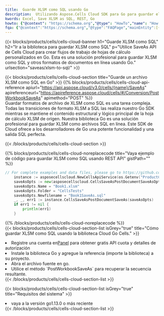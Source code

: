 ```yaml
---
title:  Guarde XLSM como SQL usando Go
description:  Utilizando Aspose.Cells Cloud SDK para Go para guardar el archivo en formato XLSM como archivo en formato SQL.
kwords: Excel, Save XLSM as SQL, REST, Go
howto: {"@context": "https://schema.org","@type": "HowTo","name": "How to save XLSM as SQL using the Cells Cloud Go library.","description": "How to save XLSM as SQL using the Cells Cloud Go library.","image": {"@type": "ImageObject"},"url": "/go/saveas/xlsm-to-sql/","step": [{ "@type": "HowToStep","name": "How to save XLSM as SQL using the Cells Cloud Go library. step 1", "image": {"@type": "ImageObject",},"url": "/go/saveas/xlsm-to-sql/","text": "Register an account at <a href='https://dashboard.aspose.cloud/'>Dashboard</a> to get free API quota & authorization details",},{ "@type": "HowToStep","name": "How to save XLSM as SQL using the Cells Cloud Go library. step 1", "image": {"@type": "ImageObject",},"url": "/go/saveas/xlsm-to-sql/","text": "Install Go library and add the reference (import the library) to your project.",},{ "@type": "HowToStep","name": "How to save XLSM as SQL using the Cells Cloud Go library. step 1", "image": {"@type": "ImageObject",},"url": "/go/saveas/xlsm-to-sql/","text": "Open the source file in go.",},{ "@type": "HowToStep","name": "How to save XLSM as SQL using the Cells Cloud Go library. step 1", "image": {"@type": "ImageObject",},"url": "/go/saveas/xlsm-to-sql/","text": "Use the `PostWorkbookSaveAs` method to retrieve the resulting stream.",}, ],"supply": {"@type": "HowToSupply","name": "document"},"tool": [{"@type": "HowToTool","name": "Goland, Visual Studio Code, Eclipse"},{"@type": "HowToTool","name": "Aspose Cells"}],"totalTime": "PT6M"}
fqa: {"@context":"https://schema.org","@type":"FAQPage","mainEntity":[{"@type":"Question","name":"Why save file as other formats file in C# using REST API?","acceptedAnswer":{"@type":"Answer","text":"Documents are encoded in many ways, and some files may be incompatible with the software you use. To open and read such files, just save them as appropriate file formats.<br/><ol><li>Install .NET SDK and add the reference (import the library) to your project.</li><li>Open the source file in C# using REST API.</li><li>Call the PostWorkbookSaveAsRequest() method, passing an output filename with required extension.</li><li>Get the result of save as a separate file.</li></ol>"}},{"@type":"Question","name":"What file formats can I save as with your C# library?","acceptedAnswer":{"@type":"Answer","text":"We support a variety of file formats for conversion using .NET library, including XLSX, Excel, xls , PDF, CSV, HTML, Markdown, XML, PNG, JPG, TIFF, Json, TXT and many more."}},{"@type":"Question","name":"What is the maximum allowed file size for conversion using this .NET library?","acceptedAnswer":{"@type":"Answer","text":"There are no file size limits for format conversions using .NET library."}}]}
---
```

{{< blocks/products/cells/cells-cloud-banner h1="Guarde XLSM como SQL" h2="Ir a la biblioteca para guardar XLSM como SQL" p="Utilice SaveAs API de Cells Cloud para crear flujos de trabajo de hojas de cálculo personalizados en Go. Esta es una solución profesional para guardar XLSM como SQL y otros formatos de documentos en línea usando Go." urlsection="saveas/xlsm-to-sql/" >}}

{{< blocks/products/cells/cells-cloud-section title="Guarde un archivo XLSM como SQL en Go" >}}
{{% blocks/products/cells/cells-cloud-api-reference apiurl="https://api.aspose.cloud/v3.0/cells/{name}/SaveAs" apireferenceurl="https://apireference.aspose.cloud/cells/#/Conversion/PostWorkbookSaveAs" apimethod="POST" %}}
<br/>
Guardar formatos de archivo de XLSM como SQL es una tarea compleja. Todas las transiciones de formato XLSM a SQL las realiza nuestro Go SDK mientras se mantiene el contenido estructural y lógico principal de la hoja de cálculo XLSM de origen. Nuestra biblioteca Go es una solución profesional para guardar XLSM como archivos SQL en línea. Este SDK de Cloud ofrece a los desarrolladores de Go una potente funcionalidad y una salida SQL perfecta.

{{< /blocks/products/cells/cells-cloud-section >}}

{{% blocks/products/cells/cells-cloud-noreplacecode title="Vaya ejemplo de código para guardar XLSM como SQL usando REST API" gistPath="" %}}
  
```go
// For complete examples and data files, please go to https://github.com/aspose-cells-cloud/aspose-cells-cloud-go/
    instance := asposecellscloud.NewCellsApiService(os.Getenv("ProductClientId"), os.Getenv("ProductClientSecret"))
    saveAsOpts := new(asposecellscloud.CellsSaveAsPostDocumentSaveAsOpts)
    saveAsOpts.Name = "Book1.xlsm"
    saveAsOpts.Folder = "CellsTests"
    saveAsOpts.Newfilename = "Book1SaveAs.sql"
    _, _, err1 := instance.CellsSaveAsPostDocumentSaveAs(saveAsOpts)
    if err1 != nil {
	    println(err1)
    }
```
  
{{% /blocks/products/cells/cells-cloud-noreplacecode %}}
<br/>
{{< blocks/products/cells/cells-cloud-section-list isGrey="true" title="Cómo guardar XLSM como SQL usando la biblioteca Cloud Go Cells." >}}
<li> Registre una cuenta en<a href="https://dashboard.aspose.cloud/">Panel</a> para obtener gratis API cuota y detalles de autorización</li>
<li>Instale la biblioteca Go y agregue la referencia (importe la biblioteca) a su proyecto.</li>
<li>Abra el archivo fuente en go.</li>
<li>Utilice el método `PostWorkbookSaveAs` para recuperar la secuencia resultante.</li>
{{< /blocks/products/cells/cells-cloud-section-list >}}

{{< blocks/products/cells/cells-cloud-section-list isGrey="true" title="Requisitos del sistema" >}}
<li>vaya a la versión go1.13.0 o más reciente</li>
{{< /blocks/products/cells/cells-cloud-section-list >}}
